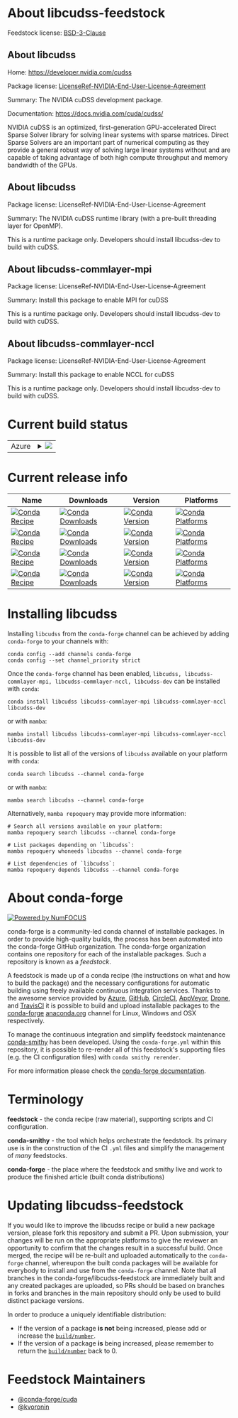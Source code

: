 About libcudss-feedstock
========================

Feedstock license: [BSD-3-Clause](https://github.com/conda-forge/libcudss-feedstock/blob/main/LICENSE.txt)


About libcudss
--------------

Home: https://developer.nvidia.com/cudss

Package license: [LicenseRef-NVIDIA-End-User-License-Agreement](https://docs.nvidia.com/cuda/cudss/license.html)

Summary: The NVIDIA cuDSS development package.

Documentation: https://docs.nvidia.com/cuda/cudss/

NVIDIA cuDSS is an optimized, first-generation GPU-accelerated Direct Sparse Solver library for solving linear systems with sparse matrices. Direct Sparse Solvers are an important part of numerical computing as they provide a general robust way of solving large linear systems without and are capable of taking advantage of both high compute throughput and memory bandwidth of the GPUs.

About libcudss
--------------



Package license: LicenseRef-NVIDIA-End-User-License-Agreement

Summary: The NVIDIA cuDSS runtime library (with a pre-built threading layer for OpenMP).

This is a runtime package only. Developers should install libcudss-dev to build with cuDSS.

About libcudss-commlayer-mpi
----------------------------



Package license: LicenseRef-NVIDIA-End-User-License-Agreement

Summary: Install this package to enable MPI for cuDSS

This is a runtime package only. Developers should install libcudss-dev to build with cuDSS.

About libcudss-commlayer-nccl
-----------------------------



Package license: LicenseRef-NVIDIA-End-User-License-Agreement

Summary: Install this package to enable NCCL for cuDSS

This is a runtime package only. Developers should install libcudss-dev to build with cuDSS.

Current build status
====================


<table>
    
  <tr>
    <td>Azure</td>
    <td>
      <details>
        <summary>
          <a href="https://dev.azure.com/conda-forge/feedstock-builds/_build/latest?definitionId=24335&branchName=main">
            <img src="https://dev.azure.com/conda-forge/feedstock-builds/_apis/build/status/libcudss-feedstock?branchName=main">
          </a>
        </summary>
        <table>
          <thead><tr><th>Variant</th><th>Status</th></tr></thead>
          <tbody><tr>
              <td>linux_64_cuda_compiler_version12.9</td>
              <td>
                <a href="https://dev.azure.com/conda-forge/feedstock-builds/_build/latest?definitionId=24335&branchName=main">
                  <img src="https://dev.azure.com/conda-forge/feedstock-builds/_apis/build/status/libcudss-feedstock?branchName=main&jobName=linux&configuration=linux%20linux_64_cuda_compiler_version12.9" alt="variant">
                </a>
              </td>
            </tr><tr>
              <td>linux_64_cuda_compiler_version13.0</td>
              <td>
                <a href="https://dev.azure.com/conda-forge/feedstock-builds/_build/latest?definitionId=24335&branchName=main">
                  <img src="https://dev.azure.com/conda-forge/feedstock-builds/_apis/build/status/libcudss-feedstock?branchName=main&jobName=linux&configuration=linux%20linux_64_cuda_compiler_version13.0" alt="variant">
                </a>
              </td>
            </tr><tr>
              <td>linux_aarch64_cuda_compiler_version12.9</td>
              <td>
                <a href="https://dev.azure.com/conda-forge/feedstock-builds/_build/latest?definitionId=24335&branchName=main">
                  <img src="https://dev.azure.com/conda-forge/feedstock-builds/_apis/build/status/libcudss-feedstock?branchName=main&jobName=linux&configuration=linux%20linux_aarch64_cuda_compiler_version12.9" alt="variant">
                </a>
              </td>
            </tr><tr>
              <td>linux_aarch64_cuda_compiler_version13.0</td>
              <td>
                <a href="https://dev.azure.com/conda-forge/feedstock-builds/_build/latest?definitionId=24335&branchName=main">
                  <img src="https://dev.azure.com/conda-forge/feedstock-builds/_apis/build/status/libcudss-feedstock?branchName=main&jobName=linux&configuration=linux%20linux_aarch64_cuda_compiler_version13.0" alt="variant">
                </a>
              </td>
            </tr><tr>
              <td>win_64_cuda_compiler_version12.9</td>
              <td>
                <a href="https://dev.azure.com/conda-forge/feedstock-builds/_build/latest?definitionId=24335&branchName=main">
                  <img src="https://dev.azure.com/conda-forge/feedstock-builds/_apis/build/status/libcudss-feedstock?branchName=main&jobName=win&configuration=win%20win_64_cuda_compiler_version12.9" alt="variant">
                </a>
              </td>
            </tr><tr>
              <td>win_64_cuda_compiler_version13.0</td>
              <td>
                <a href="https://dev.azure.com/conda-forge/feedstock-builds/_build/latest?definitionId=24335&branchName=main">
                  <img src="https://dev.azure.com/conda-forge/feedstock-builds/_apis/build/status/libcudss-feedstock?branchName=main&jobName=win&configuration=win%20win_64_cuda_compiler_version13.0" alt="variant">
                </a>
              </td>
            </tr>
          </tbody>
        </table>
      </details>
    </td>
  </tr>
</table>

Current release info
====================

| Name | Downloads | Version | Platforms |
| --- | --- | --- | --- |
| [![Conda Recipe](https://img.shields.io/badge/recipe-libcudss-green.svg)](https://anaconda.org/conda-forge/libcudss) | [![Conda Downloads](https://img.shields.io/conda/dn/conda-forge/libcudss.svg)](https://anaconda.org/conda-forge/libcudss) | [![Conda Version](https://img.shields.io/conda/vn/conda-forge/libcudss.svg)](https://anaconda.org/conda-forge/libcudss) | [![Conda Platforms](https://img.shields.io/conda/pn/conda-forge/libcudss.svg)](https://anaconda.org/conda-forge/libcudss) |
| [![Conda Recipe](https://img.shields.io/badge/recipe-libcudss--commlayer--mpi-green.svg)](https://anaconda.org/conda-forge/libcudss-commlayer-mpi) | [![Conda Downloads](https://img.shields.io/conda/dn/conda-forge/libcudss-commlayer-mpi.svg)](https://anaconda.org/conda-forge/libcudss-commlayer-mpi) | [![Conda Version](https://img.shields.io/conda/vn/conda-forge/libcudss-commlayer-mpi.svg)](https://anaconda.org/conda-forge/libcudss-commlayer-mpi) | [![Conda Platforms](https://img.shields.io/conda/pn/conda-forge/libcudss-commlayer-mpi.svg)](https://anaconda.org/conda-forge/libcudss-commlayer-mpi) |
| [![Conda Recipe](https://img.shields.io/badge/recipe-libcudss--commlayer--nccl-green.svg)](https://anaconda.org/conda-forge/libcudss-commlayer-nccl) | [![Conda Downloads](https://img.shields.io/conda/dn/conda-forge/libcudss-commlayer-nccl.svg)](https://anaconda.org/conda-forge/libcudss-commlayer-nccl) | [![Conda Version](https://img.shields.io/conda/vn/conda-forge/libcudss-commlayer-nccl.svg)](https://anaconda.org/conda-forge/libcudss-commlayer-nccl) | [![Conda Platforms](https://img.shields.io/conda/pn/conda-forge/libcudss-commlayer-nccl.svg)](https://anaconda.org/conda-forge/libcudss-commlayer-nccl) |
| [![Conda Recipe](https://img.shields.io/badge/recipe-libcudss--dev-green.svg)](https://anaconda.org/conda-forge/libcudss-dev) | [![Conda Downloads](https://img.shields.io/conda/dn/conda-forge/libcudss-dev.svg)](https://anaconda.org/conda-forge/libcudss-dev) | [![Conda Version](https://img.shields.io/conda/vn/conda-forge/libcudss-dev.svg)](https://anaconda.org/conda-forge/libcudss-dev) | [![Conda Platforms](https://img.shields.io/conda/pn/conda-forge/libcudss-dev.svg)](https://anaconda.org/conda-forge/libcudss-dev) |

Installing libcudss
===================

Installing `libcudss` from the `conda-forge` channel can be achieved by adding `conda-forge` to your channels with:

```
conda config --add channels conda-forge
conda config --set channel_priority strict
```

Once the `conda-forge` channel has been enabled, `libcudss, libcudss-commlayer-mpi, libcudss-commlayer-nccl, libcudss-dev` can be installed with `conda`:

```
conda install libcudss libcudss-commlayer-mpi libcudss-commlayer-nccl libcudss-dev
```

or with `mamba`:

```
mamba install libcudss libcudss-commlayer-mpi libcudss-commlayer-nccl libcudss-dev
```

It is possible to list all of the versions of `libcudss` available on your platform with `conda`:

```
conda search libcudss --channel conda-forge
```

or with `mamba`:

```
mamba search libcudss --channel conda-forge
```

Alternatively, `mamba repoquery` may provide more information:

```
# Search all versions available on your platform:
mamba repoquery search libcudss --channel conda-forge

# List packages depending on `libcudss`:
mamba repoquery whoneeds libcudss --channel conda-forge

# List dependencies of `libcudss`:
mamba repoquery depends libcudss --channel conda-forge
```


About conda-forge
=================

[![Powered by
NumFOCUS](https://img.shields.io/badge/powered%20by-NumFOCUS-orange.svg?style=flat&colorA=E1523D&colorB=007D8A)](https://numfocus.org)

conda-forge is a community-led conda channel of installable packages.
In order to provide high-quality builds, the process has been automated into the
conda-forge GitHub organization. The conda-forge organization contains one repository
for each of the installable packages. Such a repository is known as a *feedstock*.

A feedstock is made up of a conda recipe (the instructions on what and how to build
the package) and the necessary configurations for automatic building using freely
available continuous integration services. Thanks to the awesome service provided by
[Azure](https://azure.microsoft.com/en-us/services/devops/), [GitHub](https://github.com/),
[CircleCI](https://circleci.com/), [AppVeyor](https://www.appveyor.com/),
[Drone](https://cloud.drone.io/welcome), and [TravisCI](https://travis-ci.com/)
it is possible to build and upload installable packages to the
[conda-forge](https://anaconda.org/conda-forge) [anaconda.org](https://anaconda.org/)
channel for Linux, Windows and OSX respectively.

To manage the continuous integration and simplify feedstock maintenance
[conda-smithy](https://github.com/conda-forge/conda-smithy) has been developed.
Using the ``conda-forge.yml`` within this repository, it is possible to re-render all of
this feedstock's supporting files (e.g. the CI configuration files) with ``conda smithy rerender``.

For more information please check the [conda-forge documentation](https://conda-forge.org/docs/).

Terminology
===========

**feedstock** - the conda recipe (raw material), supporting scripts and CI configuration.

**conda-smithy** - the tool which helps orchestrate the feedstock.
                   Its primary use is in the construction of the CI ``.yml`` files
                   and simplify the management of *many* feedstocks.

**conda-forge** - the place where the feedstock and smithy live and work to
                  produce the finished article (built conda distributions)


Updating libcudss-feedstock
===========================

If you would like to improve the libcudss recipe or build a new
package version, please fork this repository and submit a PR. Upon submission,
your changes will be run on the appropriate platforms to give the reviewer an
opportunity to confirm that the changes result in a successful build. Once
merged, the recipe will be re-built and uploaded automatically to the
`conda-forge` channel, whereupon the built conda packages will be available for
everybody to install and use from the `conda-forge` channel.
Note that all branches in the conda-forge/libcudss-feedstock are
immediately built and any created packages are uploaded, so PRs should be based
on branches in forks and branches in the main repository should only be used to
build distinct package versions.

In order to produce a uniquely identifiable distribution:
 * If the version of a package **is not** being increased, please add or increase
   the [``build/number``](https://docs.conda.io/projects/conda-build/en/latest/resources/define-metadata.html#build-number-and-string).
 * If the version of a package **is** being increased, please remember to return
   the [``build/number``](https://docs.conda.io/projects/conda-build/en/latest/resources/define-metadata.html#build-number-and-string)
   back to 0.

Feedstock Maintainers
=====================

* [@conda-forge/cuda](https://github.com/orgs/conda-forge/teams/cuda/)
* [@kvoronin](https://github.com/kvoronin/)

